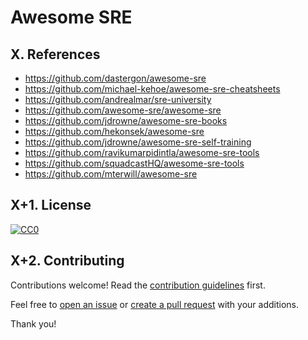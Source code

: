 # Awesome SRE


## X. References

 * https://github.com/dastergon/awesome-sre
 * https://github.com/michael-kehoe/awesome-sre-cheatsheets
 * https://github.com/andrealmar/sre-university
 * https://github.com/awesome-sre/awesome-sre
 * https://github.com/jdrowne/awesome-sre-books
 * https://github.com/hekonsek/awesome-sre
 * https://github.com/jdrowne/awesome-sre-self-training
 * https://github.com/ravikumarpidintla/awesome-sre-tools
 * https://github.com/squadcastHQ/awesome-sre-tools
 * https://github.com/mterwill/awesome-sre

## X+1. License

[![CC0](https://mirrors.creativecommons.org/presskit/buttons/88x31/svg/cc-zero.svg)](https://creativecommons.org/publicdomain/zero/1.0)

## X+2. Contributing

Contributions welcome! Read the [contribution guidelines](CONTRIBUTING.md) first.

Feel free to [open an issue](https://github.com/adriannovegil/awesome-observability/issues) or [create a pull request](https://github.com/adriannovegil/awesome-observability/pulls) with your additions.

Thank you!
